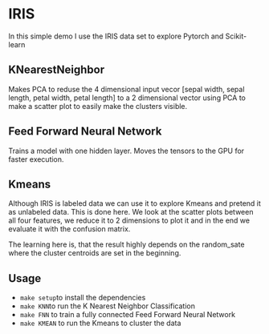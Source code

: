 # IRIS

In this simple demo I use the IRIS data set to explore Pytorch and Scikit-learn

## KNearestNeighbor
Makes PCA to reduse the 4 dimensional input vecor [sepal width, sepal length, petal width, petal length] to a 2 dimensional vector using PCA to make a scatter plot to easily make the clusters visible.

## Feed Forward Neural Network
Trains a model with one hidden layer. Moves the tensors to the GPU for faster execution.

## Kmeans
Although IRIS is labeled data we can use it to explore Kmeans and pretend it as unlabeled
data. This is done here. We look at the scatter plots between all four features, we reduce it to 2 dimensions to plot it and in the end we evaluate it with the confusion matrix.

The learning here is, that the result highly depends on the random_sate where the cluster centroids are set in  the beginning.


## Usage
- `make setup`to install the dependencies
- `make KNN`to run the K Nearest Neighbor Classification
- `make FNN` to train a fully connected Feed Forward Neural Network
- `make KMEAN` to run the Kmeans to cluster the data
